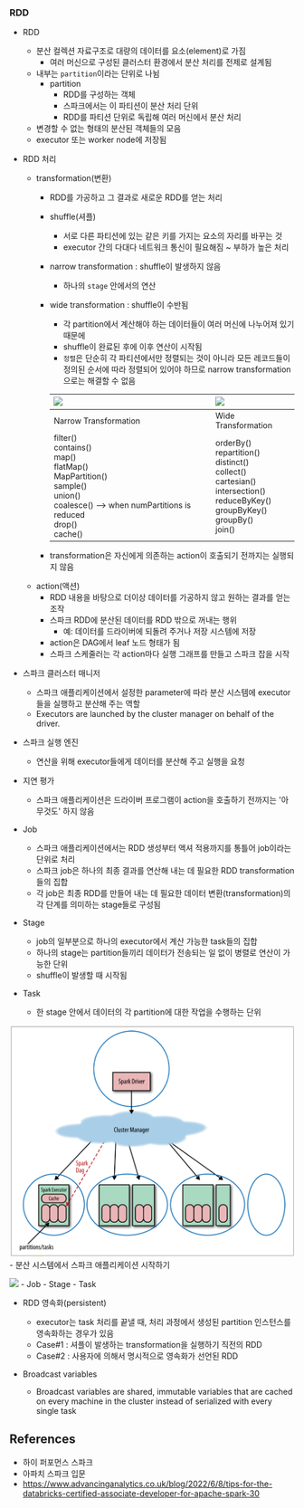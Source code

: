 

### RDD
- RDD
    - 분산 컬렉션 자료구조로 대량의 데이터를 요소(element)로 가짐
        - 여러 머신으로 구성된 클러스터 환경에서 분산 처리를 전제로 설계됨
    - 내부는 `partition`이라는 단위로 나뉨
        - partition
            - RDD를 구성하는 객체
            - 스파크에서는 이 파티션이 분산 처리 단위
            - RDD를 파티션 단위로 독립해 여러 머신에서 분산 처리
    - 변경할 수 없는 형태의 분산된 객체들의 모음
    - executor 또는 worker node에 저장됨

- RDD 처리
    - transformation(변환)
        - RDD를 가공하고 그 결과로 새로운 RDD를 얻는 처리
        - shuffle(셔플)
            - 서로 다른 파티션에 있는 같은 키를 가지는 요소의 자리를 바꾸는 것
            - executor 간의 다대다 네트워크 통신이 필요해짐 ~ 부하가 높은 처리
        - narrow transformation : shuffle이 발생하지 않음
            - 하나의 `stage` 안에서의 연산
        - wide transformation : shuffle이 수반됨
            - 각 partition에서 계산해야 하는 데이터들이 여러 머신에 나누어져 있기 때문에
            - shuffle이 완료된 후에 이후 연산이 시작됨
            - `정렬`은 단순히 각 파티션에서만 정렬되는 것이 아니라 모든 레코드들이 정의된 순서에 따라 정렬되어 있어야 하므로 narrow transformation으로는 해결할 수 없음
            
            ![](https://images.squarespace-cdn.com/content/v1/5bce4071ab1a620db382773e/dbbdd8e6-5f2a-45f5-a232-825dca3fa816/Narrow+Transformation.png?format=500w) | ![](https://images.squarespace-cdn.com/content/v1/5bce4071ab1a620db382773e/282af54b-d7d1-427e-b602-fdb3effc59a4/Wide+Transformation.png?format=500w)
            ---|---
            Narrow Transformation|Wide Transformation
            filter()<br>contains()<br>map()<br>flatMap()<br>MapPartition()<br>sample()<br>union()<br>coalesce() --> when numPartitions is reduced<br>drop()<br>cache()|orderBy()<br>repartition()<br>distinct()<br>collect()<br>cartesian()<br>intersection()<br>reduceByKey()<br>groupByKey()<br>groupBy()<br>join()
        - transformation은 자신에게 의존하는 action이 호출되기 전까지는 실행되지 않음
    - action(액션)
        - RDD 내용을 바탕으로 더이상 데이터를 가공하지 않고 원하는 결과를 얻는 조작
        - 스파크 RDD에 분산된 데이터를 RDD 밖으로 꺼내는 행위
            - 예: 데이터를 드라이버에 되돌려 주거나 저장 시스템에 저장
        - action은 DAG에서 leaf 노드 형태가 됨
        - 스파크 스케줄러는 각 action마다 실행 그래프를 만들고 스파크 잡을 시작 

- 스파크 클러스터 매니저
    - 스파크 애플리케이션에서 설정한 parameter에 따라 분산 시스템에 executor들을 실행하고 분산해 주는 역할
    - Executors are launched by the cluster manager on behalf of the driver.

- 스파크 실행 엔진
    - 연산을 위해 executor들에게 데이터를 분산해 주고 실행을 요청

- 지연 평가
    - 스파크 애플리케이션은 드라이버 프로그램이 action을 호출하기 전까지는 '아무것도' 하지 않음

- Job
    - 스파크 애플리케이션에서는 RDD 생성부터 액셔 적용까지를 통틀어 job이라는 단위로 처리
    - 스파크 job은 하나의 최종 결과를 연산해 내는 데 필요한 RDD transformation들의 집합
    - 각 job은 최종 RDD를 만들어 내는 데 필요한 데이터 변환(transformation)의 각 단계를 의미하는 stage들로 구성됨

- Stage
    - job의 일부분으로 하나의 executor에서 계산 가능한 task들의 집합
    - 하나의 stage는 partition들끼리 데이터가 전송되는 일 없이 병렬로 연산이 가능한 단위
    - shuffle이 발생할 때 시작됨

- Task
    - 한 stage 안에서 데이터의 각 partition에 대한 작업을 수행하는 단위

![](/assets/images/spark_application.png)
    - 분산 시스템에서 스파크 애플리케이션 시작하기

![](https://images.squarespace-cdn.com/content/v1/5bce4071ab1a620db382773e/57966b9e-d905-4bb0-95c8-d2ca5def572d/Spark+Execution+Hierarchy.png?format=2500w)
    - Job - Stage - Task

- RDD 영속화(persistent)
    - executor는 task 처리를 끝낼 때, 처리 과정에서 생성된 partition 인스턴스를 영속화하는 경우가 있음
    - Case#1 : 셔플이 발생하는 transformation을 실행하기 직전의 RDD
    - Case#2 : 사용자에 의해서 명시적으로 영속화가 선언된 RDD


- Broadcast variables
    - Broadcast variables are shared, immutable variables that are cached on every machine in the cluster instead of serialized with every single task

## References
- 하이 퍼포먼스 스파크
- 아파치 스파크 입문
- https://www.advancinganalytics.co.uk/blog/2022/6/8/tips-for-the-databricks-certified-associate-developer-for-apache-spark-30
